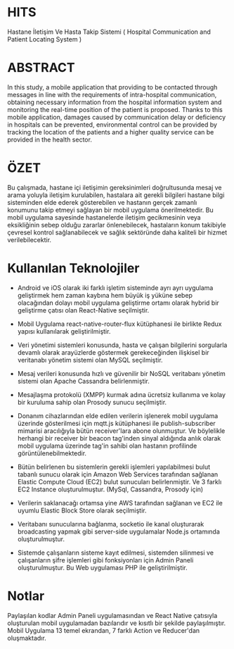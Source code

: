 # HITS
Hastane İletişim Ve Hasta Takip Sistemi ( Hospital Communication and Patient Locating System )

# ABSTRACT

In this study, a mobile application that providing to be contacted through messages in line with the requirements of intra-hospital communication, obtaining necessary information from the hospital information system and monitoring the real-time position of the patient is proposed. Thanks to this mobile application, damages caused by communication delay or deficiency in hospitals can be prevented, environmental control can be provided by tracking the location of the patients and a higher quality service can be provided in the health sector.

# ÖZET

Bu çalışmada, hastane içi iletişimin gereksinimleri doğrultusunda mesaj ve arama yoluyla iletişim kurulabilen,
hastalara ait gerekli bilgileri hastane bilgi sisteminden elde ederek gösterebilen ve hastanın gerçek zamanlı
konumunu takip etmeyi sağlayan bir mobil uygulama önerilmektedir. Bu mobil uygulama sayesinde
hastanelerde iletişim gecikmesinin veya eksikliğinin sebep olduğu zararlar önlenebilecek, hastaların konum
takibiyle çevresel kontrol sağlanabilecek ve sağlık sektöründe daha kaliteli bir hizmet verilebilecektir.

# Kullanılan Teknolojiler

- Android ve iOS olarak iki farklı işletim sisteminde ayrı ayrı uygulama geliştirmek hem zaman kaybına hem büyük iş
yüküne sebep olacağından dolayı mobil uygulama geliştirme ortamı olarak hybrid bir geliştirme çatısı olan
React-Native seçilmiştir.

- Mobil Uygulama react-native-router-flux kütüphanesi ile birlikte Redux yapısı kullanılarak geliştirilmiştir. 

- Veri yönetimi sistemleri konusunda, hasta ve çalışan bilgilerini sorgularla devamlı olarak arayüzlerde göstermek
gerekeceğinden ilişkisel bir veritanabı yönetim sistemi olan MySQL seçilmiştir.

- Mesaj verileri konusunda hızlı ve güvenilir bir NoSQL veritabanı yönetim sistemi olan Apache Cassandra belirlenmiştir.

- Mesajlaşma protokolü (XMPP) kurmak adına ücretsiz kullanıma ve kolay bir kuruluma sahip olan Prosody sunucu
seçilmiştir.

- Donanım cihazlarından elde edilen verilerin işlenerek mobil uygulama üzerinde gösterilmesi için mqtt.js kütüphanesi ile publish-subscriber mimarisi aracılığıyla bütün receiver'lara abone olunmuştur. Ve böylelikle herhangi bir receiver bir beacon tag'inden sinyal aldığında anlık olarak mobil uygulama üzerinde tag'in sahibi olan hastanın profilinde görüntülenebilmektedir.

- Bütün belirlenen bu sistemlerin gerekli işlemleri yapılabilmesi bulut tabanlı sunucu olarak için Amazon Web Services tarafından sağlanan Elastic Compute Cloud (EC2) bulut sunucuları belirlenmiştir. Ve 3 farklı EC2 Instance oluşturulmuştur. (MySql, Cassandra, Prosody için)

- Verilerin saklanacağı ortamsa yine AWS tarafından sağlanan ve EC2 ile uyumlu Elastic Block Store olarak seçilmiştir.

- Veritabanı sunucularına bağlanma, socketio ile kanal oluşturarak broadcasting yapmak gibi server-side uygulamalar Node.js ortamında oluşturulmuştur.

- Sistemde çalışanların sisteme kayıt edilmesi, sistemden silinmesi ve çalışanların şifre işlemleri gibi fonksiyonları için Admin Paneli oluşturulmuştur. Bu Web uygulaması PHP ile geliştirilmiştir.

# Notlar

Paylaşılan kodlar Admin Paneli uygulamasından ve React Native çatısıyla oluşturulan mobil uygulamadan bazılarıdır ve kısıtlı bir şekilde paylaşılmıştır. Mobil Uygulama 13 temel ekrandan, 7 farklı Action ve Reducer'dan oluşmaktadır.
